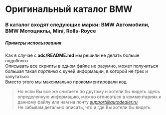 Оригинальный каталог BMW
=========================

### В каталог входят следующие марки: BMW Автомобили, BMW Мотоциклы, Mini, Rolls-Royce


##### Примеры использования

Как в случае с **adc/README.md** мы решили не делать больше подобного  
Описывать все скрипты в одном файле не разумно, может получиться большая такая *портянка* с кучей информации, в которой не грех и запутаться  
Вместо этого мы максимально прокомментировали код  

>Но если Вы все же считаете по другому и хотели бы видеть здесь определенную информацию, можно отписаться в комментариях к данному файлу или нам на почту *support@autodealer.ru*  
>Не забывам детально описать, что и где Вы хотели бы видеть
